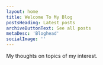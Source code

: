 ```yaml
---
layout: home
title: Welcome To My Blog
postsHeading: Latest posts
archiveButtonText: See all posts
metaDesc: 'Bloghead'
socialImage: ''
---
```


My thoughts on topics of my interest.